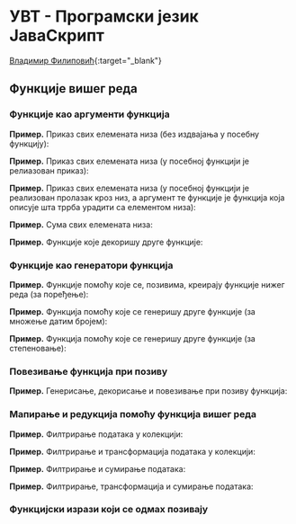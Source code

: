 
# УВТ - Програмски језик ЈаваСкрипт

[Владимир Филиповић](https://vladofilipovic.github.io/index-cy.html){:target="_blank"}

## Функције вишег реда

### Функције као аргументи функција

**Пример.** Приказ свих елемената низа (без издвајања у посебну функцију):
<script src="https://gist.github.com/vladofilipovic/7cf39660d932119bf29d19d1d834b858.js"></script>

**Пример.** Приказ свих елемената низа (у посебној функцији је релиазован приказ):
<script src="https://gist.github.com/vladofilipovic/3dcb8b84fe047daf1e5962807aee6810.js"></script>

**Пример.** Приказ свих елемената низа (у посебној функцији је реализован пролазак кроз низ, а аргумент те функције је функција која описује шта тррба урадити са елементом низа):
<script src="https://gist.github.com/vladofilipovic/fc4f486ed114a84287427e4831e8efdd.js"></script>

**Пример.** Сума свих елемената низа:
<script src="https://gist.github.com/vladofilipovic/4bb33cdc9b03c3e2dd6eb6f860b8af25.js"></script>

**Пример.** Функције које декоришу друге функције:
<script src="https://gist.github.com/vladofilipovic/3f04ae223e8fd0145c02d337cee4815f.js"></script>

### Функције као генератори функција

**Пример.** Функције помоћу које се, позивима, креирају функције нижег реда (за поређење):
<script src="https://gist.github.com/vladofilipovic/7a0bef73f464c2a70a0aa7a6a91363f2.js"></script>

**Пример.** Функција помоћу које се генеришу друге функције (за множење датим бројем):
<script src="https://gist.github.com/vladofilipovic/29294455586c75ae0867e838c3f66be2.js"></script>

**Пример.** Функција помоћу које се генеришу друге функције (за степеновање):
<script src="https://gist.github.com/vladofilipovic/ff0e1a08a40d56a29fbcb5a5f281a092.js"></script>

### Повезивање функција при позиву

**Пример.** Генерисање, декорисање и повезивање при позиву функција:
<script src="https://gist.github.com/vladofilipovic/3acc705dc28383e63c6026b5f54d778f.js"></script>

### Mапирање и редукција помоћу функција вишег реда

**Пример.** Филтрирање података у колекцији:
<script src="https://gist.github.com/vladofilipovic/21cd059b68c822ace3250885a0f7acc2.js"></script>

**Пример.** Филтрирање и трансформација података у колекцији:
<script src="https://gist.github.com/vladofilipovic/64f9cde33f1f2d19e33ca37a54e4af57.js"></script>

**Пример.** Филтрирање и сумирање података:
<script src="https://gist.github.com/vladofilipovic/5674b3e99f95f87aaf6e1b6d74d7ae06.js"></script>

**Пример.** Филтрирање, трансформација и сумирање података:
<script src="https://gist.github.com/vladofilipovic/2cd99e290786f216de5ca4d58fb69dfd.js"></script>

### Функцијски изрази који се одмах позивају

